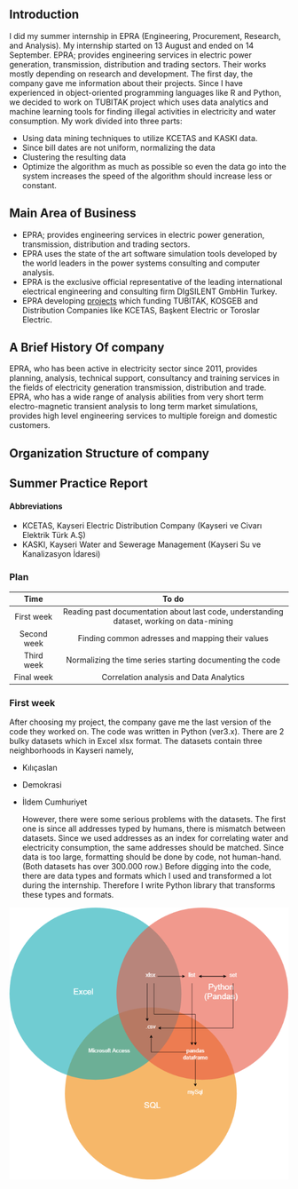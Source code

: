 ## Introduction

  I did my summer internship in EPRA (Engineering, Procurement, Research, and Analysis). My internship started on 13 August and ended on 14 September. EPRA; provides engineering services in electric power generation, transmission, distribution and trading sectors. Their works mostly depending on research and development. The first day, the company gave me information about their projects. Since I have experienced in object-oriented programming languages like R and Python, we decided to work on TUBITAK project which uses data analytics and machine learning tools for finding illegal activities in electricity and water consumption.  My work divided into three parts:
* Using data mining techniques to utilize KCETAS and KASKI data. 
* Since bill dates are not uniform, normalizing the data
* Clustering the resulting data
* Optimize the algorithm as much as possible so even the data go into the system increases the speed of the algorithm should increase less or constant.

## Main Area of Business
* EPRA; provides engineering services in electric power generation, transmission, distribution and trading sectors. 
* EPRA uses the state of the art software simulation tools developed by the world leaders in the power systems consulting and computer analysis.
* EPRA is the exclusive official representative of the leading international electrical engineering and consulting firm DIgSILENT GmbH​ in Turkey. ​
* EPRA developing [projects](https://www.epra.com.tr/projects) which funding TUBITAK, KOSGEB and Distribution Companies like KCETAS, Başkent Electric or Toroslar Electric. 

## A Brief History Of company
EPRA, who has been active in electricity sector since 2011, provides planning, analysis, technical support, consultancy and training services in the fields of electricity generation transmission, distribution and trade. EPRA, who has a wide range of analysis abilities from very short term electro-magnetic transient analysis to long term market simulations, provides high level engineering services to multiple foreign and domestic customers. 

## Organization Structure of company

## Summer Practice Report
####  Abbreviations
* KCETAS, Kayseri Electric Distribution Company (Kayseri ve Civarı Elektrik Türk A.Ş)
* KASKI, Kayseri Water and Sewerage Management (Kayseri Su ve Kanalizasyon İdaresi)

### Plan 
|     Time      |                                            To do                                            |
|:-------------:|:-------------------------------------------------------------------------------------------:|
|   First week  | Reading past documentation  about last code, understanding  dataset, working on data-mining |
|  Second week  |                       Finding common adresses and mapping their values                      |
|   Third week  |                   Normalizing the time series starting documenting the code                 |
|  Final week   |                            Correlation analysis and  Data Analytics                         |

### First week
After choosing my project, the company gave me the last version of the code they worked on. The code was written in Python (ver3.x). There are 2 bulky datasets which in Excel xlsx format. The datasets contain three  neighborhoods in Kayseri namely,
* Kılıçaslan
* Demokrasi
* İldem Cumhuriyet

  However, there were some serious problems with the datasets. The first one is since all addresses typed by humans, there is mismatch between datasets. Since we used addresses as an index for correlating water and electricity consumption, the same addresses should be matched. Since data is too large, formatting should be done by code, not human-hand. (Both datasets has over 300.000 row.)
Before digging into the code, there are data types and formats which I used and transformed a lot during the internship. Therefore I write Python library that transforms these types and formats. 

<div style="text-align:center"><img src ="https://github.com/nailtosun/data_formatter/blob/master/venn_diagram.png" class="center"/></div>
